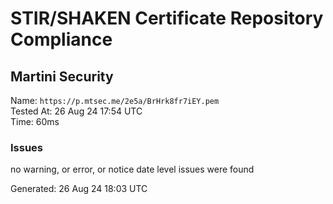 # STIR/SHAKEN Certificate Repository Compliance

## Martini Security

Name: `https://p.mtsec.me/2e5a/BrHrk8fr7iEY.pem`\
Tested At: 26 Aug 24 17:54 UTC\
Time: 60ms

### Issues

no warning, or error, or notice date level issues were found

Generated: 26 Aug 24 18:03 UTC